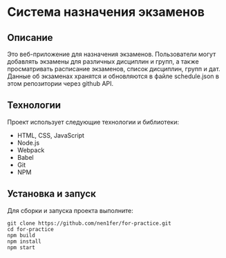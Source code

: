 # Система назначения экзаменов

## Описание

Это веб-приложение для назначения экзаменов. Пользователи могут добавлять экзамены для различных дисциплин и групп, а также просматривать расписание экзаменов, список дисциплин, групп и дат. Данные об экзаменах хранятся и обновляются в файле schedule.json в этом репозитории через github API.

## Технологии

Проект использует следующие технологии и библиотеки:

- HTML, CSS, JavaScript
- Node.js
- Webpack
- Babel
- Git
- NPM

## Установка и запуск

Для сборки и запуска проекта выполните:

    
    git clone https://github.com/nen1fer/for-practice.git
    cd for-practice
    npm build
    npm install
    npm start
    
